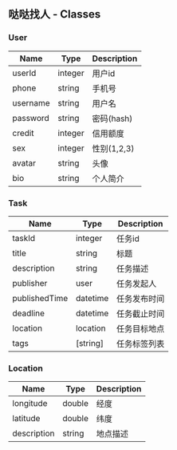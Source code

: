 ## 哒哒找人 - Classes


### User

Name | Type | Description
---|---|---
userId | integer | 用户id
phone | string | 手机号
username | string | 用户名
password | string | 密码(hash)
credit | integer | 信用额度 
sex | integer | 性别(1,2,3)
avatar | string | 头像
bio | string | 个人简介



### Task
Name | Type | Description
---|---|---
taskId | integer | 任务id
title | string | 标题
description | string | 任务描述
publisher | user | 任务发起人
publishedTime | datetime | 任务发布时间
deadline | datetime | 任务截止时间
location | location | 任务目标地点
tags | [string] | 任务标签列表


### Location
Name | Type | Description
---|---|---
longitude | double | 经度
latitude | double | 纬度
description | string | 地点描述

